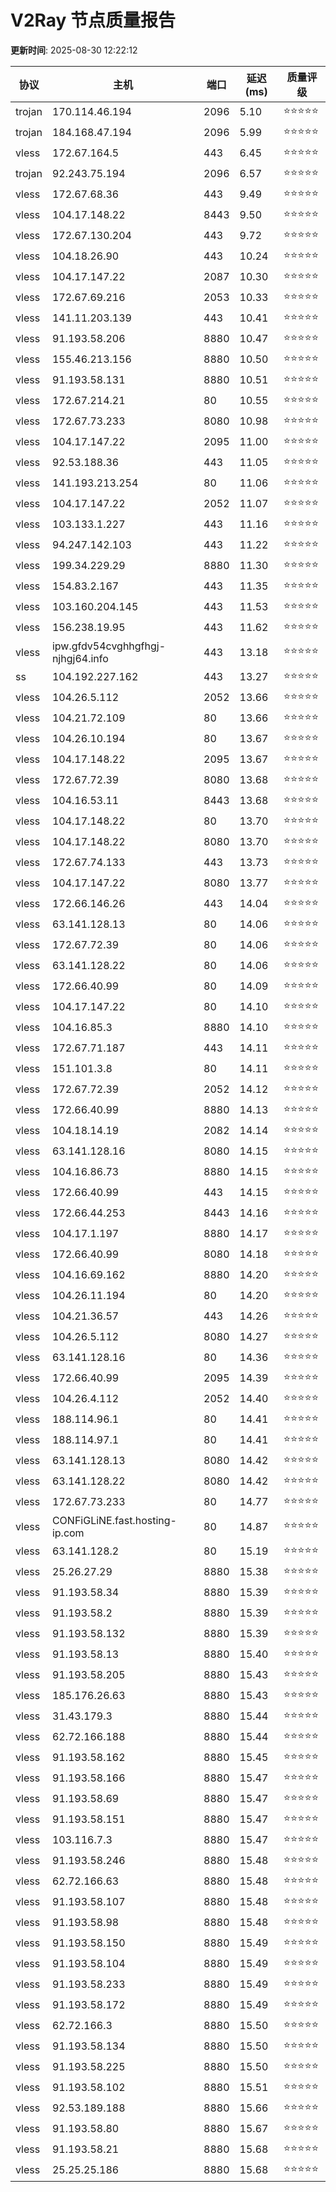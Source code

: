 # V2Ray 节点质量报告

**更新时间**: 2025-08-30 12:22:12

| 协议 | 主机 | 端口 | 延迟(ms) | 质量评级 |
|------|------|------|----------|----------|
| trojan | 170.114.46.194 | 2096 | 5.10 | ⭐️⭐️⭐️⭐️⭐️ |
| trojan | 184.168.47.194 | 2096 | 5.99 | ⭐️⭐️⭐️⭐️⭐️ |
| vless | 172.67.164.5 | 443 | 6.45 | ⭐️⭐️⭐️⭐️⭐️ |
| trojan | 92.243.75.194 | 2096 | 6.57 | ⭐️⭐️⭐️⭐️⭐️ |
| vless | 172.67.68.36 | 443 | 9.49 | ⭐️⭐️⭐️⭐️⭐️ |
| vless | 104.17.148.22 | 8443 | 9.50 | ⭐️⭐️⭐️⭐️⭐️ |
| vless | 172.67.130.204 | 443 | 9.72 | ⭐️⭐️⭐️⭐️⭐️ |
| vless | 104.18.26.90 | 443 | 10.24 | ⭐️⭐️⭐️⭐️⭐️ |
| vless | 104.17.147.22 | 2087 | 10.30 | ⭐️⭐️⭐️⭐️⭐️ |
| vless | 172.67.69.216 | 2053 | 10.33 | ⭐️⭐️⭐️⭐️⭐️ |
| vless | 141.11.203.139 | 443 | 10.41 | ⭐️⭐️⭐️⭐️⭐️ |
| vless | 91.193.58.206 | 8880 | 10.47 | ⭐️⭐️⭐️⭐️⭐️ |
| vless | 155.46.213.156 | 8880 | 10.50 | ⭐️⭐️⭐️⭐️⭐️ |
| vless | 91.193.58.131 | 8880 | 10.51 | ⭐️⭐️⭐️⭐️⭐️ |
| vless | 172.67.214.21 | 80 | 10.55 | ⭐️⭐️⭐️⭐️⭐️ |
| vless | 172.67.73.233 | 8080 | 10.98 | ⭐️⭐️⭐️⭐️⭐️ |
| vless | 104.17.147.22 | 2095 | 11.00 | ⭐️⭐️⭐️⭐️⭐️ |
| vless | 92.53.188.36 | 443 | 11.05 | ⭐️⭐️⭐️⭐️⭐️ |
| vless | 141.193.213.254 | 80 | 11.06 | ⭐️⭐️⭐️⭐️⭐️ |
| vless | 104.17.147.22 | 2052 | 11.07 | ⭐️⭐️⭐️⭐️⭐️ |
| vless | 103.133.1.227 | 443 | 11.16 | ⭐️⭐️⭐️⭐️⭐️ |
| vless | 94.247.142.103 | 443 | 11.22 | ⭐️⭐️⭐️⭐️⭐️ |
| vless | 199.34.229.29 | 8880 | 11.30 | ⭐️⭐️⭐️⭐️⭐️ |
| vless | 154.83.2.167 | 443 | 11.35 | ⭐️⭐️⭐️⭐️⭐️ |
| vless | 103.160.204.145 | 443 | 11.53 | ⭐️⭐️⭐️⭐️⭐️ |
| vless | 156.238.19.95 | 443 | 11.62 | ⭐️⭐️⭐️⭐️⭐️ |
| vless | ipw.gfdv54cvghhgfhgj-njhgj64.info | 443 | 13.18 | ⭐️⭐️⭐️⭐️⭐️ |
| ss | 104.192.227.162 | 443 | 13.27 | ⭐️⭐️⭐️⭐️⭐️ |
| vless | 104.26.5.112 | 2052 | 13.66 | ⭐️⭐️⭐️⭐️⭐️ |
| vless | 104.21.72.109 | 80 | 13.66 | ⭐️⭐️⭐️⭐️⭐️ |
| vless | 104.26.10.194 | 80 | 13.67 | ⭐️⭐️⭐️⭐️⭐️ |
| vless | 104.17.148.22 | 2095 | 13.67 | ⭐️⭐️⭐️⭐️⭐️ |
| vless | 172.67.72.39 | 8080 | 13.68 | ⭐️⭐️⭐️⭐️⭐️ |
| vless | 104.16.53.11 | 8443 | 13.68 | ⭐️⭐️⭐️⭐️⭐️ |
| vless | 104.17.148.22 | 80 | 13.70 | ⭐️⭐️⭐️⭐️⭐️ |
| vless | 104.17.148.22 | 8080 | 13.70 | ⭐️⭐️⭐️⭐️⭐️ |
| vless | 172.67.74.133 | 443 | 13.73 | ⭐️⭐️⭐️⭐️⭐️ |
| vless | 104.17.147.22 | 8080 | 13.77 | ⭐️⭐️⭐️⭐️⭐️ |
| vless | 172.66.146.26 | 443 | 14.04 | ⭐️⭐️⭐️⭐️⭐️ |
| vless | 63.141.128.13 | 80 | 14.06 | ⭐️⭐️⭐️⭐️⭐️ |
| vless | 172.67.72.39 | 80 | 14.06 | ⭐️⭐️⭐️⭐️⭐️ |
| vless | 63.141.128.22 | 80 | 14.06 | ⭐️⭐️⭐️⭐️⭐️ |
| vless | 172.66.40.99 | 80 | 14.09 | ⭐️⭐️⭐️⭐️⭐️ |
| vless | 104.17.147.22 | 80 | 14.10 | ⭐️⭐️⭐️⭐️⭐️ |
| vless | 104.16.85.3 | 8880 | 14.10 | ⭐️⭐️⭐️⭐️⭐️ |
| vless | 172.67.71.187 | 443 | 14.11 | ⭐️⭐️⭐️⭐️⭐️ |
| vless | 151.101.3.8 | 80 | 14.11 | ⭐️⭐️⭐️⭐️⭐️ |
| vless | 172.67.72.39 | 2052 | 14.12 | ⭐️⭐️⭐️⭐️⭐️ |
| vless | 172.66.40.99 | 8880 | 14.13 | ⭐️⭐️⭐️⭐️⭐️ |
| vless | 104.18.14.19 | 2082 | 14.14 | ⭐️⭐️⭐️⭐️⭐️ |
| vless | 63.141.128.16 | 8080 | 14.15 | ⭐️⭐️⭐️⭐️⭐️ |
| vless | 104.16.86.73 | 8880 | 14.15 | ⭐️⭐️⭐️⭐️⭐️ |
| vless | 172.66.40.99 | 443 | 14.15 | ⭐️⭐️⭐️⭐️⭐️ |
| vless | 172.66.44.253 | 8443 | 14.16 | ⭐️⭐️⭐️⭐️⭐️ |
| vless | 104.17.1.197 | 8880 | 14.17 | ⭐️⭐️⭐️⭐️⭐️ |
| vless | 172.66.40.99 | 8080 | 14.18 | ⭐️⭐️⭐️⭐️⭐️ |
| vless | 104.16.69.162 | 8880 | 14.20 | ⭐️⭐️⭐️⭐️⭐️ |
| vless | 104.26.11.194 | 80 | 14.20 | ⭐️⭐️⭐️⭐️⭐️ |
| vless | 104.21.36.57 | 443 | 14.26 | ⭐️⭐️⭐️⭐️⭐️ |
| vless | 104.26.5.112 | 8080 | 14.27 | ⭐️⭐️⭐️⭐️⭐️ |
| vless | 63.141.128.16 | 80 | 14.36 | ⭐️⭐️⭐️⭐️⭐️ |
| vless | 172.66.40.99 | 2095 | 14.39 | ⭐️⭐️⭐️⭐️⭐️ |
| vless | 104.26.4.112 | 2052 | 14.40 | ⭐️⭐️⭐️⭐️⭐️ |
| vless | 188.114.96.1 | 80 | 14.41 | ⭐️⭐️⭐️⭐️⭐️ |
| vless | 188.114.97.1 | 80 | 14.41 | ⭐️⭐️⭐️⭐️⭐️ |
| vless | 63.141.128.13 | 8080 | 14.42 | ⭐️⭐️⭐️⭐️⭐️ |
| vless | 63.141.128.22 | 8080 | 14.42 | ⭐️⭐️⭐️⭐️⭐️ |
| vless | 172.67.73.233 | 80 | 14.77 | ⭐️⭐️⭐️⭐️⭐️ |
| vless | CONFiGLiNE.fast.hosting-ip.com | 80 | 14.87 | ⭐️⭐️⭐️⭐️⭐️ |
| vless | 63.141.128.2 | 80 | 15.19 | ⭐️⭐️⭐️⭐️⭐️ |
| vless | 25.26.27.29 | 8880 | 15.38 | ⭐️⭐️⭐️⭐️⭐️ |
| vless | 91.193.58.34 | 8880 | 15.39 | ⭐️⭐️⭐️⭐️⭐️ |
| vless | 91.193.58.2 | 8880 | 15.39 | ⭐️⭐️⭐️⭐️⭐️ |
| vless | 91.193.58.132 | 8880 | 15.39 | ⭐️⭐️⭐️⭐️⭐️ |
| vless | 91.193.58.13 | 8880 | 15.40 | ⭐️⭐️⭐️⭐️⭐️ |
| vless | 91.193.58.205 | 8880 | 15.43 | ⭐️⭐️⭐️⭐️⭐️ |
| vless | 185.176.26.63 | 8880 | 15.43 | ⭐️⭐️⭐️⭐️⭐️ |
| vless | 31.43.179.3 | 8880 | 15.44 | ⭐️⭐️⭐️⭐️⭐️ |
| vless | 62.72.166.188 | 8880 | 15.44 | ⭐️⭐️⭐️⭐️⭐️ |
| vless | 91.193.58.162 | 8880 | 15.45 | ⭐️⭐️⭐️⭐️⭐️ |
| vless | 91.193.58.166 | 8880 | 15.47 | ⭐️⭐️⭐️⭐️⭐️ |
| vless | 91.193.58.69 | 8880 | 15.47 | ⭐️⭐️⭐️⭐️⭐️ |
| vless | 91.193.58.151 | 8880 | 15.47 | ⭐️⭐️⭐️⭐️⭐️ |
| vless | 103.116.7.3 | 8880 | 15.47 | ⭐️⭐️⭐️⭐️⭐️ |
| vless | 91.193.58.246 | 8880 | 15.48 | ⭐️⭐️⭐️⭐️⭐️ |
| vless | 62.72.166.63 | 8880 | 15.48 | ⭐️⭐️⭐️⭐️⭐️ |
| vless | 91.193.58.107 | 8880 | 15.48 | ⭐️⭐️⭐️⭐️⭐️ |
| vless | 91.193.58.98 | 8880 | 15.48 | ⭐️⭐️⭐️⭐️⭐️ |
| vless | 91.193.58.150 | 8880 | 15.49 | ⭐️⭐️⭐️⭐️⭐️ |
| vless | 91.193.58.104 | 8880 | 15.49 | ⭐️⭐️⭐️⭐️⭐️ |
| vless | 91.193.58.233 | 8880 | 15.49 | ⭐️⭐️⭐️⭐️⭐️ |
| vless | 91.193.58.172 | 8880 | 15.49 | ⭐️⭐️⭐️⭐️⭐️ |
| vless | 62.72.166.3 | 8880 | 15.50 | ⭐️⭐️⭐️⭐️⭐️ |
| vless | 91.193.58.134 | 8880 | 15.50 | ⭐️⭐️⭐️⭐️⭐️ |
| vless | 91.193.58.225 | 8880 | 15.50 | ⭐️⭐️⭐️⭐️⭐️ |
| vless | 91.193.58.102 | 8880 | 15.51 | ⭐️⭐️⭐️⭐️⭐️ |
| vless | 92.53.189.188 | 8880 | 15.66 | ⭐️⭐️⭐️⭐️⭐️ |
| vless | 91.193.58.80 | 8880 | 15.67 | ⭐️⭐️⭐️⭐️⭐️ |
| vless | 91.193.58.21 | 8880 | 15.68 | ⭐️⭐️⭐️⭐️⭐️ |
| vless | 25.25.25.186 | 8880 | 15.68 | ⭐️⭐️⭐️⭐️⭐️ |

